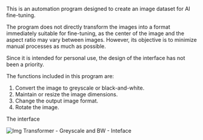 This is an automation program designed to create an image dataset for AI fine-tuning.

The program does not directly transform the images into a format immediately suitable for fine-tuning, as the center of the image and the aspect ratio may vary between images.
However, its objective is to minimize manual processes as much as possible.

Since it is intended for personal use, the design of the interface has not been a priority.

The functions included in this program are:
1. Convert the image to greyscale or black-and-white.
2. Maintain or resize the image dimensions.
3. Change the output image format.
4. Rotate the image.

The interface

![Img Transformer - Greyscale and BW - Inteface](https://github.com/user-attachments/assets/2424429a-a2e9-4d2f-9846-8ec7eb336493)
